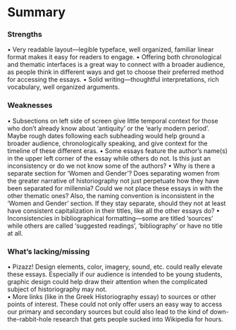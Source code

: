 # Summary
### Strengths
•	Very readable layout—legible typeface, well organized, familiar linear format makes it easy for readers to engage.
•	Offering both chronological and thematic interfaces is a great way to connect with a broader audience, as people think in different ways and get to choose their preferred method for accessing the essays. 
•	Solid writing—thoughtful interpretations, rich vocabulary, well organized arguments.
### Weaknesses
•	Subsections on left side of screen give little temporal context for those who don’t already know about ‘antiquity’ or the ‘early modern period’. Maybe rough dates following each subheading would help ground a broader audience, chronologically speaking, and give context for the timeline of these different eras. 
•	Some essays feature the author’s name(s) in the upper left corner of the essay while others do not. Is this just an inconsistency or do we not know some of the authors? 
•	Why is there a separate section for ‘Women and Gender’? Does separating women from the greater narrative of historiography not just perpetuate how they have been separated for millennia? Could we not place these essays in with the other thematic ones? Also, the naming convention is inconsistent in the ‘Women and Gender’ section. If they stay separate, should they not at least have consistent capitalization in their titles, like all the other essays do? 
•	Inconsistencies in bibliographical formatting—some are titled ‘sources’ while others are called ‘suggested readings’, ‘bibliography’ or have no title at all. 
### What’s lacking/missing
•	Pizazz! Design elements, color, imagery, sound, etc. could really elevate these essays. Especially if our audience is intended to be young students, graphic design could help draw their attention when the complicated subject of historiography may not.  
•	More links (like in the Greek Historiography essay) to sources or other points of interest. These could not only offer users an easy way to access our primary and secondary sources but could also lead to the kind of down-the-rabbit-hole research that gets people sucked into Wikipedia for hours. 
